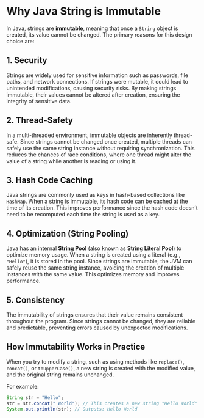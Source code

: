 # Why Java String is Immutable

In Java, strings are **immutable**, meaning that once a `String` object is created, its value cannot be changed. The primary reasons for this design choice are:

## 1. **Security**
Strings are widely used for sensitive information such as passwords, file paths, and network connections. If strings were mutable, it could lead to unintended modifications, causing security risks. By making strings immutable, their values cannot be altered after creation, ensuring the integrity of sensitive data.

## 2. **Thread-Safety**
In a multi-threaded environment, immutable objects are inherently thread-safe. Since strings cannot be changed once created, multiple threads can safely use the same string instance without requiring synchronization. This reduces the chances of race conditions, where one thread might alter the value of a string while another is reading or using it.

## 3. **Hash Code Caching**
Java strings are commonly used as keys in hash-based collections like `HashMap`. When a string is immutable, its hash code can be cached at the time of its creation. This improves performance since the hash code doesn’t need to be recomputed each time the string is used as a key.

## 4. **Optimization (String Pooling)**
Java has an internal **String Pool** (also known as **String Literal Pool**) to optimize memory usage. When a string is created using a literal (e.g., `"Hello"`), it is stored in the pool. Since strings are immutable, the JVM can safely reuse the same string instance, avoiding the creation of multiple instances with the same value. This optimizes memory and improves performance.

## 5. **Consistency**
The immutability of strings ensures that their value remains consistent throughout the program. Since strings cannot be changed, they are reliable and predictable, preventing errors caused by unexpected modifications.

## How Immutability Works in Practice
When you try to modify a string, such as using methods like `replace()`, `concat()`, or `toUpperCase()`, a new string is created with the modified value, and the original string remains unchanged.

For example:

```java
String str = "Hello";
str = str.concat(" World"); // This creates a new string "Hello World"
System.out.println(str); // Outputs: Hello World
